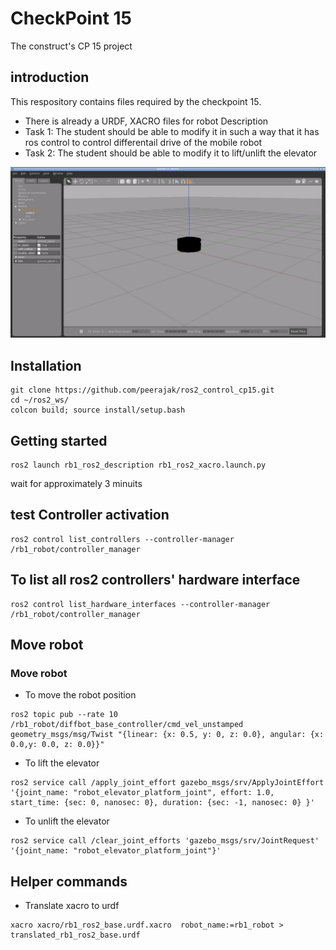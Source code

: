 # CheckPoint 15
The construct's CP 15 project
## introduction
This respository contains files required by the checkpoint 15.
- There is already a URDF, XACRO files for robot Description
- Task 1: The student should be able to modify it in such a way that it has ros control to control differentail drive of the mobile robot
- Task 2: The student should be able to modify it to lift/unlift the elevator 

![Alt text](rb1_ros2_description/rb1-ros2-good.png)


## Installation
```
git clone https://github.com/peerajak/ros2_control_cp15.git
cd ~/ros2_ws/
colcon build; source install/setup.bash
```
## Getting started
```
ros2 launch rb1_ros2_description rb1_ros2_xacro.launch.py
```
wait for approximately 3 minuits
## test Controller activation
```
ros2 control list_controllers --controller-manager /rb1_robot/controller_manager
```
##  To list all ros2 controllers' hardware interface
```
ros2 control list_hardware_interfaces --controller-manager /rb1_robot/controller_manager
```
## Move robot

### Move robot 
- To move the robot position
```
ros2 topic pub --rate 10 /rb1_robot/diffbot_base_controller/cmd_vel_unstamped geometry_msgs/msg/Twist "{linear: {x: 0.5, y: 0, z: 0.0}, angular: {x: 0.0,y: 0.0, z: 0.0}}"
```
- To lift the elevator
```
ros2 service call /apply_joint_effort gazebo_msgs/srv/ApplyJointEffort '{joint_name: "robot_elevator_platform_joint", effort: 1.0, start_time: {sec: 0, nanosec: 0}, duration: {sec: -1, nanosec: 0} }'
```
- To unlift the elevator
```
ros2 service call /clear_joint_efforts 'gazebo_msgs/srv/JointRequest' '{joint_name: "robot_elevator_platform_joint"}'
```

## Helper commands

- Translate xacro to urdf
```
xacro xacro/rb1_ros2_base.urdf.xacro  robot_name:=rb1_robot > translated_rb1_ros2_base.urdf
```